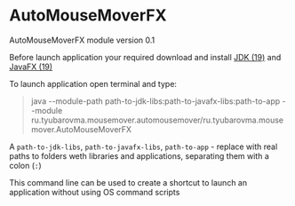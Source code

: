 # AutoMouseMoverFX
AutoMouseMoverFX module version 0.1

Before launch application your required download and install [JDK (19)](https://jdk.java.net)
and [JavaFX (19)](https://gluonhq.com/products/javafx/)

To launch application open terminal and type:
>java --module-path path-to-jdk-libs:path-to-javafx-libs:path-to-app --module ru.tyubarovma.mousemover.automousemover/ru.tyubarovma.mousemover.AutoMouseMoverFX

A `path-to-jdk-libs`, `path-to-javafx-libs`, `path-to-app` - replace with real paths to folders weth libraries and applications, separating them with a colon (`:`)

This command line can be used to create a shortcut to launch an application without using OS command scripts
